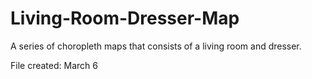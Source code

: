 # Living-Room-Dresser-Map
A series of choropleth maps that consists of a living room and dresser.

File created: March 6